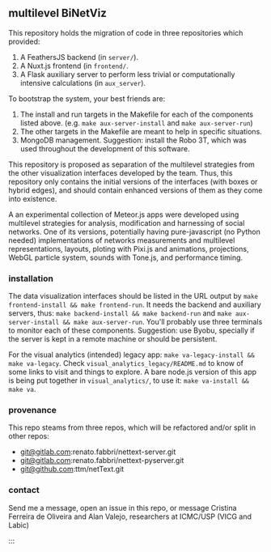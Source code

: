## multilevel BiNetViz
This repository holds the migration of code in three repositories which provided:
1. A FeathersJS backend (in `server/`).
2. A Nuxt.js frontend (in `frontend/`.
3. A Flask auxiliary server to perform less trivial or computationally intensive calculations (in `aux_server`).


To bootstrap the system, your best friends are:
1. The install and run targets in the Makefile for each of the components listed above.  (e.g. `make aux-server-install` and `make aux-server-run`)
2. The other targets in the Makefile are meant to help in specific situations.
3. MongoDB management. Suggestion: install the Robo 3T, which was used throughout the development of this software.


This repository is proposed as separation of the multilevel strategies from the other visualization interfaces
developed by the team.
Thus, this repository only contains the initial versions of the interfaces (with boxes or hybrid edges),
and should contain enhanced versions of them as they come into existence.

A an experimental collection of Meteor.js apps were developed using multilevel strategies for analysis, modification and harnessing of social networks.
One of its versions, potentially having pure-javascript (no Python needed) implementations of networks measurements and multilevel representations,
layouts, ploting with Pixi.js and animations, projections, WebGL particle system, sounds with Tone.js, and performance timing.

### installation
The data visualization interfaces should be listed in the URL output by `make frontend-install && make frontend-run`.
It needs the backend and auxiliary servers, thus: `make backend-install && make backend-run` and `make aux-server-install && make aux-server-run`.
You'll probably use three terminals to monitor each of these components.
Suggestion: use Byobu, specially if the server is kept in a remote machine or should be persistent.

For the visual analytics (intended) legacy app: `make va-legacy-install && make va-legacy`.
Check `visual_analytics_legacy/README.md` to know of some links to visit and things to explore.
A bare node.js version of this app is being put together in `visual_analytics/`, to use it:
`make va-install && make va`.

### provenance
This repo steams from three repos, which will be refactored and/or split in other repos:
- git@gitlab.com:renato.fabbri/nettext-server.git
- git@gitlab.com:renato.fabbri/nettext-pyserver.git
- git@github.com:ttm/netText.git

### contact
Send me a message, open an issue in this repo,
or message Cristina Ferreira de Oliveira and Alan Valejo,
researchers at ICMC/USP (VICG and Labic)

:::
